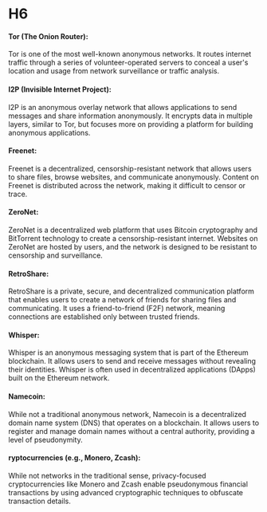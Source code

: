 # H6

#### Tor (The Onion Router):
Tor is one of the most well-known anonymous networks. It routes internet traffic through a series of volunteer-operated servers to conceal a user's location and usage from network surveillance or traffic analysis.

#### I2P (Invisible Internet Project):
I2P is an anonymous overlay network that allows applications to send messages and share information anonymously. It encrypts data in multiple layers, similar to Tor, but focuses more on providing a platform for building anonymous applications.

#### Freenet:
Freenet is a decentralized, censorship-resistant network that allows users to share files, browse websites, and communicate anonymously. Content on Freenet is distributed across the network, making it difficult to censor or trace.

#### ZeroNet:
ZeroNet is a decentralized web platform that uses Bitcoin cryptography and BitTorrent technology to create a censorship-resistant internet. Websites on ZeroNet are hosted by users, and the network is designed to be resistant to censorship and surveillance.

#### RetroShare:
RetroShare is a private, secure, and decentralized communication platform that enables users to create a network of friends for sharing files and communicating. It uses a friend-to-friend (F2F) network, meaning connections are established only between trusted friends.

#### Whisper:
Whisper is an anonymous messaging system that is part of the Ethereum blockchain. It allows users to send and receive messages without revealing their identities. Whisper is often used in decentralized applications (DApps) built on the Ethereum network.

#### Namecoin:
While not a traditional anonymous network, Namecoin is a decentralized domain name system (DNS) that operates on a blockchain. It allows users to register and manage domain names without a central authority, providing a level of pseudonymity.

#### ryptocurrencies (e.g., Monero, Zcash):
While not networks in the traditional sense, privacy-focused cryptocurrencies like Monero and Zcash enable pseudonymous financial transactions by using advanced cryptographic techniques to obfuscate transaction details.
